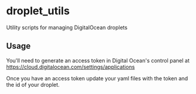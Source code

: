 # droplet_utils
Utility scripts for managing DigitalOcean droplets

## Usage

You'll need to generate an access token in Digital Ocean's control panel at https://cloud.digitalocean.com/settings/applications

Once you have an access token update your yaml files with the token and the id of your droplet.